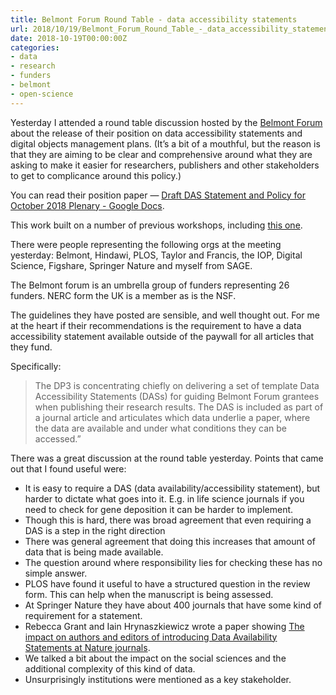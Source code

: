 ```yaml
---
title: Belmont Forum Round Table - data accessibility statements 
url: 2018/10/19/Belmont_Forum_Round_Table_-_data_accessibility_statements_/
date: 2018-10-19T00:00:00Z
categories:
- data
- research
- funders
- belmont
- open-science
---
```



Yesterday I attended a round table discussion hosted by the [Belmont Forum](http://www.belmontforum.org) about the release of their position on data accessibility statements and digital objects management plans. (It’s a bit of a mouthful, but the reason is that they are aiming to be clear and comprehensive around what they are asking to make it easier for researchers, publishers and other stakeholders to get to complicance around this policy.)

You can read their position paper — [Draft DAS Statement and Policy for October 2018 Plenary - Google Docs](https://docs.google.com/document/d/1Aw1y6MysyVxPwhBjECTT_0w1EKCLcyT-rGyHAX9mrhM/edit). 

This work built on a number of previous workshops, including  [this one](http://www.bfe-inf.org/sites/default/files/doc-repository/R2R_Workshop-summary.pdf). 

There were people representing the following orgs at the meeting yesterday: Belmont, Hindawi, PLOS, Taylor and Francis, the IOP, Digital Science, Figshare, Springer Nature and myself from SAGE. 

The Belmont forum is an umbrella group of funders representing 26 funders. NERC form the UK is a member as is the NSF. 

The guidelines they have posted are sensible, and well thought out. For me at the heart if their recommendations is the requirement to have a data accessibility statement available outside of the paywall for all articles that they fund. 

Specifically:

> The DP3 is concentrating chiefly on delivering a set of template Data Accessibility Statements (DASs) for guiding Belmont Forum grantees when publishing their research results. The DAS is included as part of a journal article and articulates which data underlie a paper, where the data are available and under what conditions they can be accessed.”  

There was a great discussion at the round table yesterday. Points that came out that I found useful were: 

* It is easy to require a DAS (data availability/accessibility statement), but harder to dictate what goes into it. E.g. in life science journals if you need to check for gene deposition it can be harder to implement. 
* Though this is hard, there was broad agreement that even requiring a DAS is a step in the right direction 
* There was general agreement that doing this increases that amount of data that is being made available. 
* The question around where responsibility lies for checking these has no simple answer. 
* PLOS have found it useful to have a structured question in the review form. This can help when the manuscript is being assessed. 
* At Springer Nature they have about 400 journals that have some kind of requirement for a statement. 
* Rebecca Grant and Iain Hrynaszkiewicz wrote a paper showing [The impact on authors and editors of introducing Data Availability Statements at Nature journals](https://www.biorxiv.org/content/early/2018/02/13/264929).
* We talked a bit about the impact on the social sciences and the additional complexity of this kind of data. 
* Unsurprisingly institutions were mentioned as a key stakeholder. 



